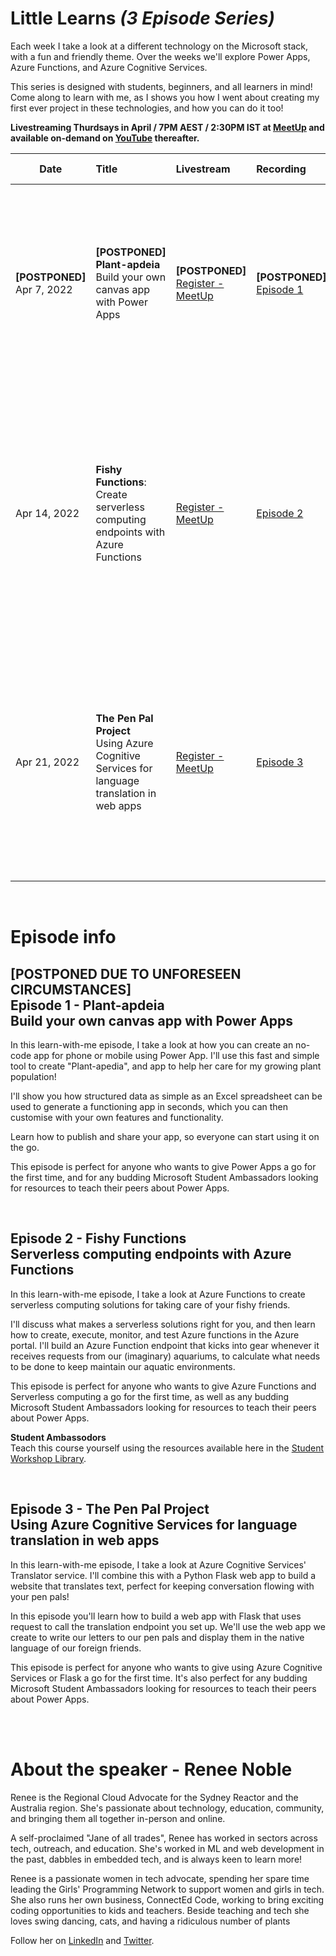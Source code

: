# Little Learns *(3 Episode Series)*


Each week I take a look at a different technology on the Microsoft stack, with a fun and friendly theme. Over the weeks we'll explore Power Apps, Azure Functions, and Azure Cognitive Services. 

This series is designed with students, beginners, and all learners in mind! Come along to learn with me, as I shows you how I went about creating my first ever project in these technologies, and how you can do it too!


**Livestreaming Thurdsays in April / 7PM AEST / 2:30PM IST at [MeetUp](https://www.meetup.com/en-AU/Microsoft-Reactor-Sydney/) and available on-demand on [YouTube](https://www.youtube.com/channel/UCkm6luGCS3hD25jcEhvRMIA) thereafter.**


 Date | Title | Livestream | Recording | Learning Path | Futher Learning
---       | :---   | :--- | :--- | :--- | :---
**[POSTPONED]** <br>Apr 7, 2022 | **[POSTPONED]** <br> **Plant-apdeia**<br> Build your own canvas app with Power Apps                  | **[POSTPONED]** <br> [Register - MeetUp](https://www.meetup.com/Microsoft-Reactor-Sydney/events/284639708/?isFirstPublish=true)     | **[POSTPONED]** <br> [Episode 1](https://aka.ms/Littlelearnsep1) | [How to build a canvas app](https://aka.ms/buildappsolutions)  | <ul><li>[Navigation in a canvas app in Power Apps](https://aka.ms/navigatecanvas)</li><li> [Customise a canvas app in Power Apps](https://aka.ms/customizepowerapps)</li><li>[Manage apps in Power Apps](https://aka.ms/manageappsinpowerapps)</li></ul>
Apr 14, 2022 | **Fishy Functions**:<br> Create serverless computing endpoints with Azure Functions     |  [Register - MeetUp](https://www.meetup.com/Microsoft-Reactor-Sydney/events/284893731/?isFirstPublish=true)     | [Episode 2](https://aka.ms/Littlelearnsep2) | [Develop, test, and publish Azure Functions by using Azure Functions Core Tools](https://aka.ms/Deployazurefunctionswithcoretools) | <ul><li>[Execute an Azure Function with triggers](https://aka.ms/serverlesslogicwithazurefunctions)</li><li>[Chain Azure Functions together using bindings](https://aka.ms/azurefunctionsdatausingbindings)</li><li>[Develop, test, & publish Azure Functions in Azure Functions Core Tools](https://aka.ms/azurefunctionwithtriggers)</li></ul>
Apr 21, 2022 | **The Pen Pal Project**<br>  Using Azure Cognitive Services for language translation in web apps  |  [Register - MeetUp](https://www.meetup.com/Microsoft-Reactor-Sydney/events/284893982/?isFirstPublish=true)     | [Episode 3](https://aka.ms/Littlelearnsep3) | [Build an AI web app by using Python and Flask](https://aka.ms/pythonflaskbuildAI)<br><br> Pre-work: [Install Python](https://aka.ms/preworkpythoninstall) | <ul><li>[Deploy Python apps to Azure App Service](https://aka.ms/pythontutorialdeployapp)</li><li>[Connecting IoT devices to Cognitive Services using Azure Functions](https://aka.ms/connectingiotdevicesazurefuntions)</li><li>[Create machine learning models](https://aka.ms/createmachinelearnmodels)</li></ul>

<br>

# Episode info

## [POSTPONED DUE TO UNFORESEEN CIRCUMSTANCES] <br> **Episode 1 - Plant-apdeia** <br>  Build your own canvas app with Power Apps

In this learn-with-me episode, I take a look at how you can create an no-code app for phone or mobile using Power App. I'll use this fast and simple tool to create "Plant-apedia", and app to help her care for my growing plant population!

I'll show you how structured data as simple as an Excel spreadsheet can be used to generate a functioning app in seconds, which you can then customise with your own features and functionality. 

Learn how to publish and share your app, so everyone can start using it on the go. 

This episode is perfect for anyone who wants to give Power Apps a go for the first time, and for any budding Microsoft Student Ambassadors looking for resources to teach their peers about Power Apps.

<br>

## **Episode 2 - Fishy Functions** <br> Serverless computing endpoints with Azure Functions 
In this learn-with-me episode, I take a look at Azure Functions to create serverless computing solutions for taking care of your fishy friends. 

I'll discuss what makes a serverless solutions right for you, and then learn how to create, execute, monitor, and test Azure functions in the Azure portal. I'll build an Azure Function endpoint that kicks into gear whenever it receives requests from our (imaginary) aquariums, to calculate what needs to be done to keep maintain our aquatic environments. 

This episode is perfect for anyone who wants to give Azure Functions and Serverless computing a go for the first time, as well as any budding Microsoft Student Ambassadors looking for resources to teach their peers about Power Apps.

**Student Ambassodors** <br>
Teach this course yourself using the resources available here in the [Student Workshop Library](
https://aka.ms/CreateServerlessLogicwithAzureFunctions).

<br> 

## **Episode 3 - The Pen Pal Project** <br> Using Azure Cognitive Services for language translation in web apps

In this learn-with-me episode, I take a look at Azure Cognitive Services' Translator service. I'll combine this with a Python Flask web app to build a website that translates text, perfect for keeping conversation flowing with your pen pals!

In this episode you'll learn how to build a web app with Flask that uses request to call the translation endpoint you set up. We'll use the web app we create to write our letters to our pen pals and display them in the native language of our foreign friends.

This episode is perfect for anyone who wants to give using Azure Cognitive Services or Flask a go for the first time. It's also perfect for any budding Microsoft Student Ambassadors looking for resources to teach their peers about Power Apps.


<br><br>

# **About the speaker - Renee Noble**

Renee is the Regional Cloud Advocate for the Sydney Reactor and the Australia region. She's passionate about technology, education, community, and bringing them all together in-person and online.

A self-proclaimed "Jane of all trades", Renee has worked in sectors across tech, outreach, and education. She's worked in ML and web development in the past, dabbles in embedded tech, and is always keen to learn more!

Renee is a passionate women in tech advocate, spending her spare time leading the Girls' Programming Network to support women and girls in tech. She also runs her own business, ConnectEd Code, working to bring exciting coding opportunities to kids and teachers. Beside teaching and tech she loves swing dancing, cats, and having a ridiculous number of plants

Follow her on [LinkedIn](https://www.linkedin.com/in/renee-noble-48a37159/) and [Twitter](https://twitter.com/noble_renee).
